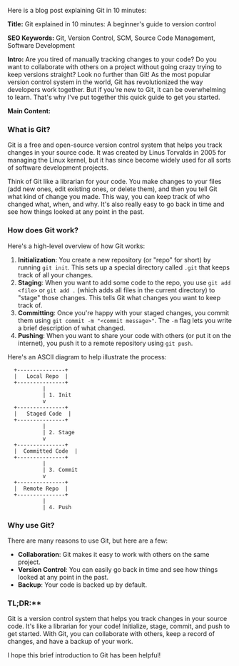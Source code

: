 Here is a blog post explaining Git in 10 minutes:

**Title:** Git explained in 10 minutes: A beginner's guide to version control

**SEO Keywords:** Git, Version Control, SCM, Source Code Management, Software Development

**Intro:**
Are you tired of manually tracking changes to your code? Do you want to collaborate with others on a project without going crazy trying to keep versions straight? Look no further than Git! As the most popular version control system in the world, Git has revolutionized the way developers work together. But if you're new to Git, it can be overwhelming to learn. That's why I've put together this quick guide to get you started.

**Main Content:**

### What is Git?

Git is a free and open-source version control system that helps you track changes in your source code. It was created by Linus Torvalds in 2005 for managing the Linux kernel, but it has since become widely used for all sorts of software development projects.

Think of Git like a librarian for your code. You make changes to your files (add new ones, edit existing ones, or delete them), and then you tell Git what kind of change you made. This way, you can keep track of who changed what, when, and why. It's also really easy to go back in time and see how things looked at any point in the past.

### How does Git work?

Here's a high-level overview of how Git works:

1. **Initialization**: You create a new repository (or "repo" for short) by running `git init`. This sets up a special directory called `.git` that keeps track of all your changes.
2. **Staging**: When you want to add some code to the repo, you use `git add <file>` or `git add .` (which adds all files in the current directory) to "stage" those changes. This tells Git what changes you want to keep track of.
3. **Committing**: Once you're happy with your staged changes, you commit them using `git commit -m "<commit message>"`. The `-m` flag lets you write a brief description of what changed.
4. **Pushing**: When you want to share your code with others (or put it on the internet), you push it to a remote repository using `git push`.

Here's an ASCII diagram to help illustrate the process:
```
  +---------------+
  |   Local Repo  |
  +---------------+
           |
           | 1. Init
           v
  +---------------+
  |   Staged Code  |
  +---------------+
           |
           | 2. Stage
           v
  +---------------+
  |  Committed Code  |
  +---------------+
           |
           | 3. Commit
           v
  +---------------+
  |  Remote Repo  |
  +---------------+
           |
           | 4. Push
```

### Why use Git?

There are many reasons to use Git, but here are a few:

* **Collaboration**: Git makes it easy to work with others on the same project.
* **Version Control**: You can easily go back in time and see how things looked at any point in the past.
* **Backup**: Your code is backed up by default.

### TL;DR:**
Git is a version control system that helps you track changes in your source code. It's like a librarian for your code! Initialize, stage, commit, and push to get started. With Git, you can collaborate with others, keep a record of changes, and have a backup of your work.

I hope this brief introduction to Git has been helpful!